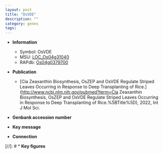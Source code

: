 ```yaml
---
layout: post
title: "OsVDE"
description: ""
category: genes
tags: 
---
```


* **Information**  
    + Symbol: OsVDE  
    + MSU: [LOC_Os04g31040](http://rice.uga.edu/cgi-bin/ORF_infopage.cgi?orf=LOC_Os04g31040)  
    + RAPdb: [Os04g0379700](http://rapdb.dna.affrc.go.jp/viewer/gbrowse_details/irgsp1?name=Os04g0379700)  

* **Publication**  
    + [Cia Zeaxanthin Biosynthesis, OsZEP and OsVDE Regulate Striped Leaves Occurring in Response to Deep Transplanting of Rice.](http://www.ncbi.nlm.nih.gov/pubmed?term=Cia Zeaxanthin Biosynthesis, OsZEP and OsVDE Regulate Striped Leaves Occurring in Response to Deep Transplanting of Rice.%5BTitle%5D), 2022, Int J Mol Sci.

* **Genbank accession number**  

* **Key message**  

* **Connection**  

[//]: # * **Key figures**  


